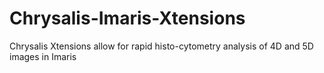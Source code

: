 # Chrysalis-Imaris-Xtensions
Chrysalis Xtensions allow for rapid histo-cytometry analysis of 4D and 5D images in Imaris
